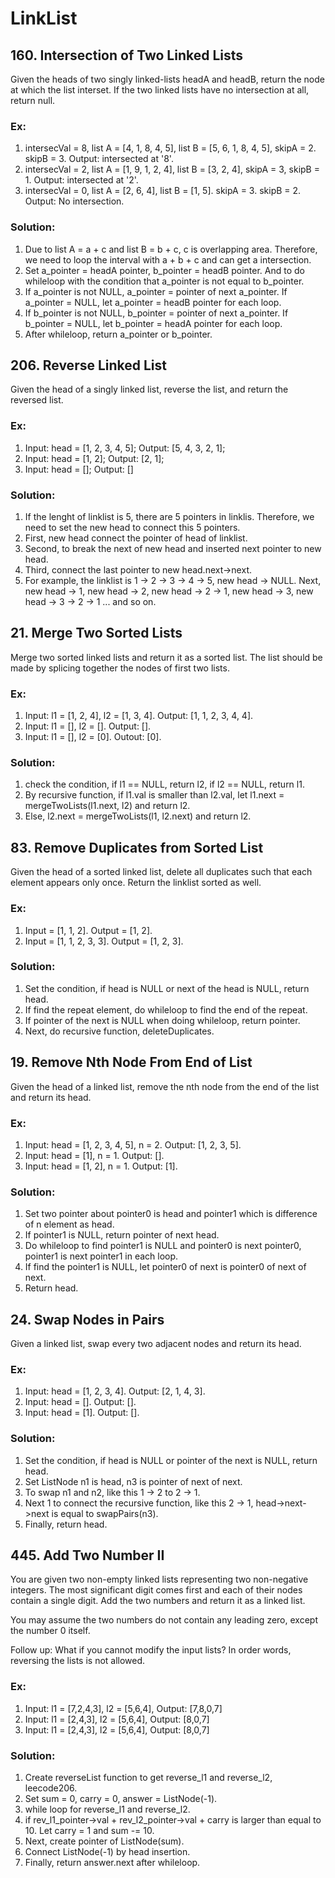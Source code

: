 # LinkList

## 160. Intersection of Two Linked Lists

Given the heads of two singly linked-lists headA and headB, return the node
at which the list interset. If the two linked lists have no intersection
at all, return null.

### Ex:

1. intersecVal = 8, list A = [4, 1, 8, 4, 5], list B = [5, 6, 1, 8, 4, 5],
   skipA = 2. skipB = 3. Output: intersected at '8'.
2. intersecVal = 2, list A = [1, 9, 1, 2, 4], list B = [3, 2, 4],
     skipA = 3, skipB = 1. Output: intersected at '2'.
3. intersecVal = 0, list A = [2, 6, 4], list B = [1, 5].
     skipA = 3. skipB = 2. Output: No intersection.

### Solution:

1. Due to list A = a + c and list B = b + c, c is overlapping area. Therefore,
   we need to loop the interval with a + b + c and can get a intersection.
2. Set a_pointer = headA pointer, b_pointer = headB pointer. And to do whileloop
   with the condition that a_pointer is not equal to b_pointer.
3. If a_pointer is not NULL, a_pointer = pointer of next a_pointer. 
   If a_pointer = NULL, let a_pointer = headB pointer for each loop.
4. If b_pointer is not NULL, b_pointer = pointer of next a_pointer. 
   If b_pointer = NULL, let b_pointer = headA pointer for each loop.
5. After whileloop, return a_pointer or b_pointer.

## 206. Reverse Linked List

Given the head of a singly linked list, reverse the list, and return the
reversed list.

### Ex:

1. Input: head = [1, 2, 3, 4, 5]; Output: [5, 4, 3, 2, 1];
2. Input: head = [1, 2]; Output: [2, 1];
3. Input: head = []; Output: []

### Solution:

1. If the lenght of linklist is 5, there are 5 pointers in linklis. Therefore,
   we need to set the new head to connect this 5 pointers.
2. First, new head connect the pointer of head of linklist.
3. Second, to break the next of new head and inserted next pointer to new head.
4. Third, connect the last pointer to new head.next->next.
5. For example, the linklist is 1 -> 2 -> 3 -> 4 -> 5, new head -> NULL. Next,
   new head -> 1, new head -> 2, new head -> 2 -> 1, new head -> 3,
   new head -> 3 -> 2 -> 1 ... and so on.

## 21. Merge Two Sorted Lists

Merge two sorted linked lists and return it as a sorted list. The list should be
made by splicing together the nodes of first two lists.

### Ex:

1. Input: l1 = [1, 2, 4], l2 = [1, 3, 4]. Output: [1, 1, 2, 3, 4, 4].
2. Input: l1 = [], l2 = []. Output: [].
3. Input: l1 = [], l2 = [0]. Outout: [0].

### Solution:
1. check the condition, if l1 == NULL, return l2, if l2 == NULL, return l1.
2. By recursive function, if l1.val is smaller than l2.val, let l1.next = 
   mergeTwoLists(l1.next, l2) and return l2.
3. Else, l2.next = mergeTwoLists(l1, l2.next) and return l2.

## 83. Remove Duplicates from Sorted List

Given the head of a sorted linked list, delete all duplicates such that each
element appears only once. Return the linklist sorted as well.

### Ex:

1. Input = [1, 1, 2]. Output = [1, 2].
2. Input = [1, 1, 2, 3, 3]. Output = [1, 2, 3].

### Solution:
1. Set the condition, if head is NULL or next of the head is NULL, return head.
2. If find the repeat element, do whileloop to find the end of the repeat.
3. If pointer of the next is NULL when doing whileloop, return pointer.
4. Next, do recursive function, deleteDuplicates.

## 19. Remove Nth Node From End of List

Given the head of a linked list, remove the nth node from the end of the list
and return its head.

### Ex:
1. Input: head = [1, 2, 3, 4, 5], n = 2. Output: [1, 2, 3, 5].
2. Input: head = [1], n = 1. Output: [].
3. Input: head = [1, 2], n = 1. Output: [1].

### Solution:
1. Set two pointer about pointer0 is head and pointer1 which is difference of 
   n element as head.
2. If pointer1 is NULL, return pointer of next head.
3. Do whileloop to find pointer1 is NULL and pointer0 is next pointer0, pointer1
   is next pointer1 in each loop.
4. If find the pointer1 is NULL, let pointer0 of next is pointer0 of next of 
   next.
5. Return head.

## 24. Swap Nodes in Pairs

Given a linked list, swap every two adjacent nodes and return its head.

### Ex:

1. Input: head = [1, 2, 3, 4]. Output: [2, 1, 4, 3].
2. Input: head = []. Output: [].
3. Input: head = [1]. Output: [].

### Solution:

1. Set the condition, if head is NULL or pointer of the next is NULL, return
   head.
2. Set ListNode n1 is head, n3 is pointer of next of next.
3. To swap n1 and n2, like this 1 -> 2 to 2 -> 1.
4. Next 1 to connect the recursive function, like this 2 -> 1, head->next->next
   is equal to swapPairs(n3).
5. Finally, return head.

## 445. Add Two Number II

You are given two non-empty linked lists representing two non-negative
integers. The most significant digit comes first and each of their nodes
contain a single digit. Add the two numbers and return it as a linked list.

You may assume the two numbers do not contain any leading zero, except the
number 0 itself.

Follow up:
What if you cannot modify the input lists? In order words, reversing the
lists is not allowed.

### Ex:

1. Input: l1 = [7,2,4,3], l2 = [5,6,4], Output: [7,8,0,7]
2. Input: l1 = [2,4,3], l2 = [5,6,4], Output: [8,0,7]
3. Input: l1 = [2,4,3], l2 = [5,6,4], Output: [8,0,7]

### Solution:

1. Create reverseList function to get reverse_l1 and reverse_l2, leecode206.
2. Set sum = 0, carry = 0, answer = ListNode(-1).
2. while loop for reverse_l1 and reverse_l2.
3. if rev_l1_pointer->val + rev_l2_pointer->val + carry is larger than
   equal to 10. Let carry = 1 and sum -= 10.
4. Next, create pointer of ListNode(sum).
5. Connect ListNode(-1) by head insertion.
6. Finally, return answer.next after whileloop.
